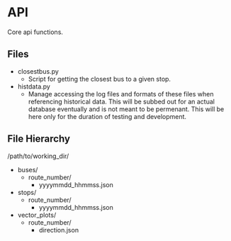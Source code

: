 # API
Core api functions.

## Files
- closestbus.py
  - Script for getting the closest bus to a given stop.
- histdata.py
  - Manage accessing the log files and formats of these files when referencing
    historical data. This will be subbed out for an actual database eventually
    and is not meant to be permenant. This will be here only for the duration of
    testing and development.


## File Hierarchy
/path/to/working_dir/
- buses/
  - route_number/
    - yyyymmdd_hhmmss.json
- stops/
  - route_number/
    - yyyymmdd_hhmmss.json
- vector_plots/
  - route_number/
    - direction.json

